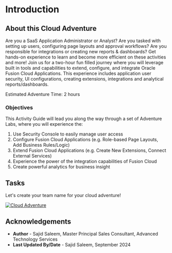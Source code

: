 # Introduction

## About this Cloud Adventure

Are you a SaaS Application Administrator or Analyst? Are you tasked with setting up users, configuring page layouts and approval workflows? Are you responsible for integrations or creating new reports & dashboards? Get hands-on experience to learn and become more efficient on these activities and more! Join us for a two-hour fun filled journey where you will leverage built in tools and capabilities to extend, configure, and integrate Oracle Fusion Cloud Applications. This experience includes application user security, UI configurations, creating extensions, integrations and analytical reports/dashboards.

Estimated Adventure Time: 2 hours

### **Objectives**

This Activity Guide will lead you along the way through a set of Adventure Labs, where you will experience the:
1.	Use Security Console to easily manage user access
2.	Configure Fusion Cloud Applications (e.g. Role-based Page Layouts, Add Business Rules/Logic)
3.  Extend Fusion Cloud Applications (e.g. Create New Extensions, Connect External Services)
4.  Experience the power of the integration capabilities of Fusion Cloud
5.  Create powerful analytics for business insight

## Tasks

Let's create your team name for your cloud adventure!

[![Cloud Adventure](images/cloud-adventure-checkpoint-image.png)](https://apex.oracle.com/pls/apex/f?p=159406:LOGIN_TEAM:::::CC:SCMCLOUDADVENTURE) 
    
## Acknowledgements
* **Author** - Sajid Saleem, Master Principal Sales Consultant, Advanced Technology Services
* **Last Updated By/Date** - Sajid Saleem, September 2024


